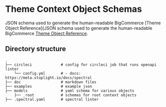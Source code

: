 # Theme Context Object Schemas

JSON schema used to generate the human-readable BigCommerce [Theme Object Reference](JSON schema used to generate the human-readable BigCommerce [Theme Object Reference](https://developer.bigcommerce.com/stencil-docs/reference-docs/global-objects-and-properties).

## Directory structure

```shell
.
├── circleci             # config for circleci job that runs openapi linter
    └── config.yml       # - docs: https://meta.stoplight.io/docs/spectral
├── doc                  # markdown files
├── examples             # example json
├── models               # yaml schema for various objects
    ├── _root            # schemas for root context objects
├── .spectral.yaml       # spectral linter
```
